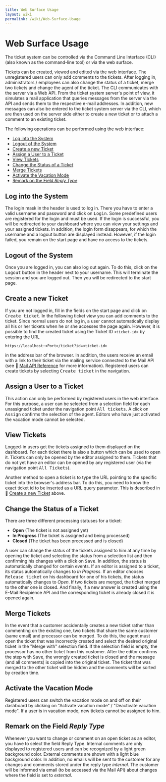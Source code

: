 ```yaml
---
title: Web Surface Usage
layout: wiki
permalink: /wiki/Web-Surface-Usage
---
```


# Web Surface Usage

The ticket system can be controlled via the Command Line Interface
(CLI) (also known as the command-line tool) or via the web surface.

Tickets can be created, viewed and edited via the web interface.
The unregistered users can only add comments to the tickets. After
logging in, administrators / employees can also change the status
of a ticket, merge two tickets and change the agent of the ticket.
The CLI communicates with the server via a Web API. From the ticket
system server's point of view, it simulates a mail application that
queries messages from the server via the API and sends them to the
respective e-mail addresses. In addition, new messages can also be
entered to the ticket system server via the CLI, which are then
used on the server side either to create a new ticket or to attach
a comment to an existing ticket.

The following operations can be performed using the web interface:

* [Log into the System](#log-into-the-system)
* [Logout of the System](#logout-of-the-system)
* [Create a new Ticket](#create-a-new-ticket)
* [Assign a User to a Ticket](#assign-a-user-to-a-ticket)
* [View Tickets](#view-tickets)
* [Change the Status of a Ticket](#change-the-status-of-a-ticket)
* [Merge Tickets](#merge-tickets)
* [Activate the Vacation Mode](#activate-the-vacation-mode)
* [Remark on the Field _Reply Type_](#remark-on-the-field-reply-type)

## Log into the System

The login mask in the header is used to log in. There you have to
enter a valid username and password and click on <kbd>Login</kbd>.
Some predefined users are registered for the login and must be used.
If the login is successful, you will be redirected to your dashboard
where you can view your settings and your assigned tickets. In
addition, the login form disappears, for which the username and a
logout button are displayed instead. However, if the login failed,
you remain on the start page and have no access to the tickets.

## Logout of the System

Once you are logged in, you can also log out again. To do this,
click on the <kbd>Logout</kbd> button in the header next to your
username. This will terminate the session and you are logged out.
Then you will be redirected to the start page.

## Create a new Ticket

If you are not logged in, fill in the fields on the start page and
click on <kbd>Create ticket</kbd>. In the following ticket view you
can add comments to the ticket. Since normal users do not log in,
a user cannot automatically display all his or her tickets when he
or she accesses the page again. However, it is possible to find the
created ticket using the Ticket ID `<ticket-id>` by entering the
URL

```text
https://localhost:<Port>/ticket?id=<ticket-id>
```

in the address bar of the browser. In addition, the users receive
an email with a link to their ticket via the mailing service connected
to the Mail API (see :book: [Mail API Reference](Mail-API-Reference.md)
for more information). Registered users can create tickets by
selecting <kbd>Create ticket</kbd> in the navigation.

## Assign a User to a Ticket

This action can only be performed by registered users in the web
interface. For this purpose, a user can be selected from a selection
field for each unassigned ticket under the navigation point <kbd>All
tickets</kbd>. A click on <kbd>Assign</kbd> confirms the selection
of the agent. Editors who have just activated the vacation mode
cannot be selected.

## View Tickets

Logged-in users get the tickets assigned to them displayed on the
dashboard. For each ticket there is also a button which can be used
to open it. Tickets can only be opened by the editor assigned to
them. Tickets that do not yet have an editor can be opened by any
registered user (via the navigation point <kbd>All Tickets</kbd>).

Another method to open a ticket is to type the URL pointing to the
specific ticket into the browser's address bar. To do this, you
need to know the exact ticket id to be inserted as a URL query
parameter. This is described in
:paperclip: [Create a new Ticket](#create-a-new-ticket) above.

## Change the Status of a Ticket

There are three different processing statuses for a ticket:

* **Open** (The ticket is not assigned yet)
* **In Progress** (The ticket is assigned and being processed)
* **Closed** (The ticket has been processed and is closed)

A user can change the status of the tickets assigned to him at any
time by opening the ticket and selecting the status from a selection
list and then confirming his changes with a click on <kbd>Save</kbd>.
In addition, the status is automatically changed for certain events.
If an editor is assigned to a ticket, its status automatically
changes to _In Progress_. If an editor chooses <kbd>Release
ticket</kbd> on his dashboard for one of his tickets, the status
automatically changes to _Open_. If two tickets are merged, the
ticket merged to the other one is closed. And finally, if a new
answer is created using the E-Mail Recipience API and the corresponding
ticket is already closed it is opened again.

## Merge Tickets

In the event that a customer accidentally creates a new ticket
rather than commenting on the existing one, two tickets that share
the same customer (same email) and processor can be merged. To do
this, the agent must open the ticket that was incorrectly created
and select the desired original ticket in the "Merge with" selection
field. If the selection field is empty, the processor has no other
ticket from this customer. After the editor confirms the step with
<kbd>Save</kbd>, the wrongly created ticket is closed and the message
(and all comments) is copied into the original ticket. The ticket
that was merged to the other ticket will be hidden and the comments
will be sorted by creation time.

## Activate the Vacation Mode

Registered users can switch the vacation mode on and off on their
dashboard by clicking on "Activate vacation mode" / "Deactivate
vacation mode". If a user is in vacation mode, new tickets cannot
be assigned to him.

## Remark on the Field _Reply Type_

Whenever you want to change or comment on an open ticket as an
editor, you have to select the field Reply Type. Internal comments
are only displayed to registered users and can be recognized by a
light green background color. External comments are shown with a
light blue background color. In addition, no emails will be sent
to the customer for any changes and comments stored under the reply
type _internal_. The customer will be informed via email (to be
accessed via the Mail API) about changes where the field is set to
_external_.
